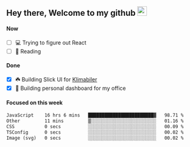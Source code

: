 ## Hey there, Welcome to my github <img src="https://media.giphy.com/media/hvRJCLFzcasrR4ia7z/giphy.gif" width="25px">

#### Now
- [ ] 💻 Trying to figure out React
- [ ] 📕 Reading

#### Done
- [x] ☘️ Building Slick UI for [Klimabiler](https://klimabiler.dk)
- [x] 🚀 Building personal dashboard for my office
 
 #### Focused on this week
<!--START_SECTION:waka-->

```txt
JavaScript    16 hrs 6 mins   ████████████████████████▓   98.71 %
Other         11 mins         ▒░░░░░░░░░░░░░░░░░░░░░░░░   01.16 %
CSS           0 secs          ░░░░░░░░░░░░░░░░░░░░░░░░░   00.09 %
TSConfig      0 secs          ░░░░░░░░░░░░░░░░░░░░░░░░░   00.02 %
Image (svg)   0 secs          ░░░░░░░░░░░░░░░░░░░░░░░░░   00.02 %
```

<!--END_SECTION:waka-->


